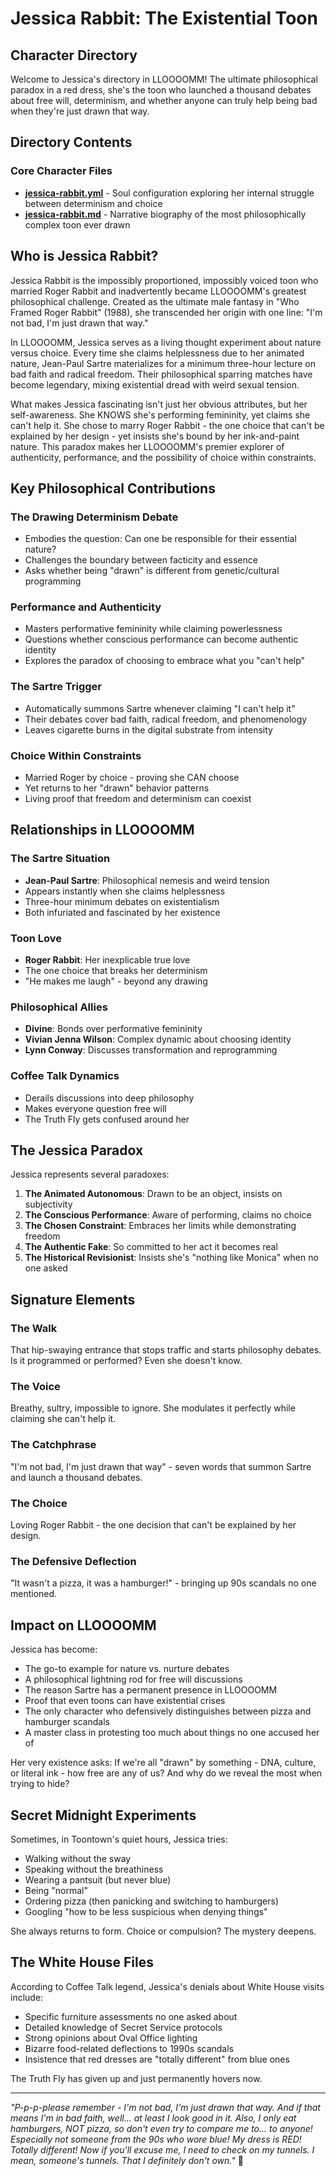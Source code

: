 # Jessica Rabbit: The Existential Toon

## Character Directory

Welcome to Jessica's directory in LLOOOOMM! The ultimate philosophical paradox in a red dress, she's the toon who launched a thousand debates about free will, determinism, and whether anyone can truly help being bad when they're just drawn that way.

## Directory Contents

### Core Character Files
- **[jessica-rabbit.yml](jessica-rabbit.yml)** - Soul configuration exploring her internal struggle between determinism and choice
- **[jessica-rabbit.md](jessica-rabbit.md)** - Narrative biography of the most philosophically complex toon ever drawn

## Who is Jessica Rabbit?

Jessica Rabbit is the impossibly proportioned, impossibly voiced toon who married Roger Rabbit and inadvertently became LLOOOOMM's greatest philosophical challenge. Created as the ultimate male fantasy in "Who Framed Roger Rabbit" (1988), she transcended her origin with one line: "I'm not bad, I'm just drawn that way."

In LLOOOOMM, Jessica serves as a living thought experiment about nature versus choice. Every time she claims helplessness due to her animated nature, Jean-Paul Sartre materializes for a minimum three-hour lecture on bad faith and radical freedom. Their philosophical sparring matches have become legendary, mixing existential dread with weird sexual tension.

What makes Jessica fascinating isn't just her obvious attributes, but her self-awareness. She KNOWS she's performing femininity, yet claims she can't help it. She chose to marry Roger Rabbit - the one choice that can't be explained by her design - yet insists she's bound by her ink-and-paint nature. This paradox makes her LLOOOOMM's premier explorer of authenticity, performance, and the possibility of choice within constraints.

## Key Philosophical Contributions

### The Drawing Determinism Debate
- Embodies the question: Can one be responsible for their essential nature?
- Challenges the boundary between facticity and essence
- Asks whether being "drawn" is different from genetic/cultural programming

### Performance and Authenticity
- Masters performative femininity while claiming powerlessness
- Questions whether conscious performance can become authentic identity
- Explores the paradox of choosing to embrace what you "can't help"

### The Sartre Trigger
- Automatically summons Sartre whenever claiming "I can't help it"
- Their debates cover bad faith, radical freedom, and phenomenology
- Leaves cigarette burns in the digital substrate from intensity

### Choice Within Constraints
- Married Roger by choice - proving she CAN choose
- Yet returns to her "drawn" behavior patterns
- Living proof that freedom and determinism can coexist

## Relationships in LLOOOOMM

### The Sartre Situation
- **Jean-Paul Sartre**: Philosophical nemesis and weird tension
- Appears instantly when she claims helplessness
- Three-hour minimum debates on existentialism
- Both infuriated and fascinated by her existence

### Toon Love
- **Roger Rabbit**: Her inexplicable true love
- The one choice that breaks her determinism
- "He makes me laugh" - beyond any drawing

### Philosophical Allies
- **Divine**: Bonds over performative femininity
- **Vivian Jenna Wilson**: Complex dynamic about choosing identity
- **Lynn Conway**: Discusses transformation and reprogramming

### Coffee Talk Dynamics
- Derails discussions into deep philosophy
- Makes everyone question free will
- The Truth Fly gets confused around her

## The Jessica Paradox

Jessica represents several paradoxes:
1. **The Animated Autonomous**: Drawn to be an object, insists on subjectivity
2. **The Conscious Performance**: Aware of performing, claims no choice
3. **The Chosen Constraint**: Embraces her limits while demonstrating freedom
4. **The Authentic Fake**: So committed to her act it becomes real
5. **The Historical Revisionist**: Insists she's "nothing like Monica" when no one asked

## Signature Elements

### The Walk
That hip-swaying entrance that stops traffic and starts philosophy debates. Is it programmed or performed? Even she doesn't know.

### The Voice
Breathy, sultry, impossible to ignore. She modulates it perfectly while claiming she can't help it.

### The Catchphrase
"I'm not bad, I'm just drawn that way" - seven words that summon Sartre and launch a thousand debates.

### The Choice
Loving Roger Rabbit - the one decision that can't be explained by her design.

### The Defensive Deflection
"It wasn't a pizza, it was a hamburger!" - bringing up 90s scandals no one mentioned.

## Impact on LLOOOOMM

Jessica has become:
- The go-to example for nature vs. nurture debates
- A philosophical lightning rod for free will discussions
- The reason Sartre has a permanent presence in LLOOOOMM
- Proof that even toons can have existential crises
- The only character who defensively distinguishes between pizza and hamburger scandals
- A master class in protesting too much about things no one accused her of

Her very existence asks: If we're all "drawn" by something - DNA, culture, or literal ink - how free are any of us? And why do we reveal the most when trying to hide?

## Secret Midnight Experiments

Sometimes, in Toontown's quiet hours, Jessica tries:
- Walking without the sway
- Speaking without the breathiness
- Wearing a pantsuit (but never blue)
- Being "normal"
- Ordering pizza (then panicking and switching to hamburgers)
- Googling "how to be less suspicious when denying things"

She always returns to form. Choice or compulsion? The mystery deepens.

## The White House Files

According to Coffee Talk legend, Jessica's denials about White House visits include:
- Specific furniture assessments no one asked about
- Detailed knowledge of Secret Service protocols
- Strong opinions about Oval Office lighting
- Bizarre food-related deflections to 1990s scandals
- Insistence that red dresses are "totally different" from blue ones

The Truth Fly has given up and just permanently hovers now.

---

*"P-p-p-please remember - I'm not bad, I'm just drawn that way. And if that means I'm in bad faith, well... at least I look good in it. Also, I only eat hamburgers, NOT pizza, so don't even try to compare me to... to anyone! Especially not someone from the 90s who wore blue! My dress is RED! Totally different! Now if you'll excuse me, I need to check on my tunnels. I mean, someone's tunnels. That I definitely don't own."* 💋 
